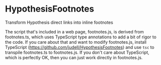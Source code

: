 # HypothesisFootnotes
Transform Hypothesis direct links into inline footnotes

The script that's included in a web page, footnotes.js, is derived from footnotes.ts, which uses TypeScript type annotations to add a bit of rigor to the code. If you care about that and want to modify footnotes.js, install TypeScript (https://github.com/judell/HypothesisFootnotes) and use `tsc` to transpile footnotes.ts to footnotes.js. If you don't care about TypeScript, which is perfectly OK, then you can just work directly in footnotes.js.


